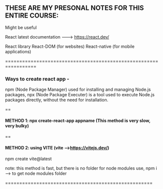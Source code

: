 
## THESE ARE MY PRESONAL NOTES FOR THIS ENTIRE COURSE:
<p>Might be useful</p>

React latest documentation ---> https://react.dev/

React library  React-DOM (for websites)
               React-native (for mobile applications)

================================================================= <br>
### Ways to create react app - 

npm (Node Package Manager) used for installing and managing Node.js packages, 
npx (Node Package Executer) is a tool used to execute Node.js packages directly, without the need for installation.

==

#### METHOD 1: npx create-react-app appname (This method is very slow, very bulky)

==

#### METHOD 2: using VITE  (vite -->https://vitejs.dev/)

npm create vite@latest

note: this method is fast, but there is no folder for node modules
      use,   npm i --> to get node modules folder

====================================================



